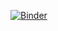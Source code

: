 [![Binder](https://mybinder.org/badge_logo.svg)](https://mybinder.org/v2/gh/Izzykojo/RSCC_proj_22/main?urlpath=https%3A%2F%2Fgithub.com%2FIzzykojo%2FRSCC_proj_22%2Fblob%2Fmain%2FSample1.ipynb)
